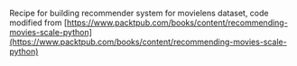 Recipe for building recommender system for movielens dataset, code modified from [https://www.packtpub.com/books/content/recommending-movies-scale-python](https://www.packtpub.com/books/content/recommending-movies-scale-python) 
